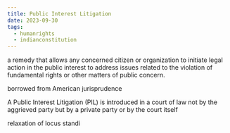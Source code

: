 ```yaml
---
title: Public Interest Litigation
date: 2023-09-30
tags:
  - humanrights
  - indianconstitution
---
```

a remedy that allows any concerned citizen or organization to
initiate legal action in the public interest to address
issues related to the violation of fundamental rights
or other matters of public concern.

borrowed from American jurisprudence

A Public Interest Litigation (PIL) is introduced in a court of law not by the aggrieved party but by a private party or by the court itself

relaxation of locus standi 